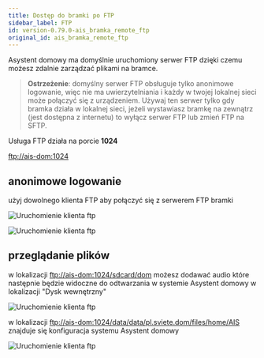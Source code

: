 ```yaml
---
title: Dostęp do bramki po FTP
sidebar_label: FTP
id: version-0.79.0-ais_bramka_remote_ftp
original_id: ais_bramka_remote_ftp
---
```


Asystent domowy ma domyślnie uruchomiony serwer FTP dzięki czemu możesz zdalnie zarządzać plikami na bramce.


> **Ostrzeżenie**: domyślny serwer FTP obsługuje tylko anonimowe logowanie, więc nie ma uwierzytelniania i każdy w twojej lokalnej sieci może połączyć się z urządzeniem. Używaj ten serwer tylko gdy bramka działa w lokalnej sieci, jeżeli wystawiasz bramkę na zewnątrz (jest dostępna z internetu) to wyłącz serwer FTP lub zmień FTP na SFTP.


Usługa FTP działa na porcie **1024**

[ftp://ais-dom:1024](ftp://ais-dom:1024)


## anonimowe logowanie

użyj dowolnego klienta FTP aby połączyć się z serwerem FTP bramki

![Uruchomienie klienta ftp](/AIS-docs/img/en/bramka/ftp_connection_1.png)

![Uruchomienie klienta ftp](/AIS-docs/img/en/bramka/ftp_connection_2.png)


## przeglądanie plików

w lokalizacji [ftp://ais-dom:1024/sdcard/dom](ftp://ais-dom:1024/sdcard/dom) możesz dodawać audio które następnie będzie widoczne do odtwarzania w systemie Asystent domowy w lokalizacji "Dysk wewnętrzny"

![Uruchomienie klienta ftp](/AIS-docs/img/en/bramka/ftp_connection_4.png)


w lokalizacji [ftp://ais-dom:1024/data/data/pl.sviete.dom/files/home/AIS](ftp://ais-dom:1024/data/data/pl.sviete.dom/files/home/AIS) znajduje się konfiguracja systemu Asystent domowy

![Uruchomienie klienta ftp](/AIS-docs/img/en/bramka/ftp_connection_3.png)
